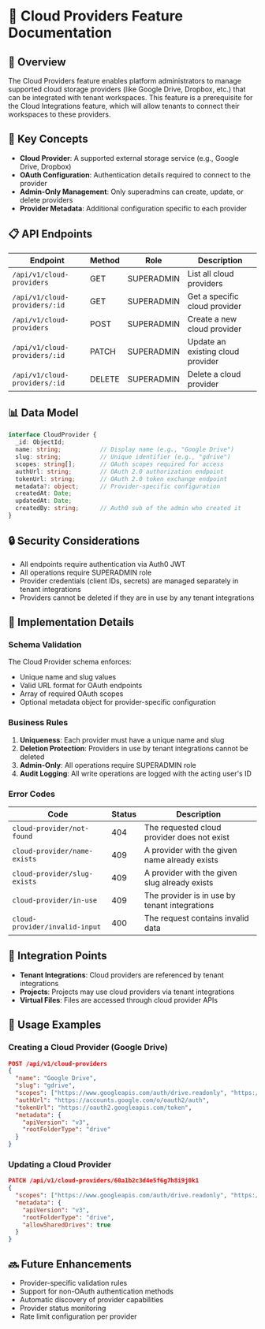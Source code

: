 # 📘 Cloud Providers Feature Documentation

## 🎯 Overview

The Cloud Providers feature enables platform administrators to manage supported cloud storage providers (like Google Drive, Dropbox, etc.) that can be integrated with tenant workspaces. This feature is a prerequisite for the Cloud Integrations feature, which will allow tenants to connect their workspaces to these providers.

## 🔑 Key Concepts

- **Cloud Provider**: A supported external storage service (e.g., Google Drive, Dropbox)
- **OAuth Configuration**: Authentication details required to connect to the provider
- **Admin-Only Management**: Only superadmins can create, update, or delete providers
- **Provider Metadata**: Additional configuration specific to each provider

## 📋 API Endpoints

| Endpoint                      | Method | Role       | Description                       |
|-------------------------------|--------|------------|-----------------------------------|
| `/api/v1/cloud-providers`     | GET    | SUPERADMIN | List all cloud providers          |
| `/api/v1/cloud-providers/:id` | GET    | SUPERADMIN | Get a specific cloud provider     |
| `/api/v1/cloud-providers`     | POST   | SUPERADMIN | Create a new cloud provider       |
| `/api/v1/cloud-providers/:id` | PATCH  | SUPERADMIN | Update an existing cloud provider |
| `/api/v1/cloud-providers/:id` | DELETE | SUPERADMIN | Delete a cloud provider           |

## 📊 Data Model

```typescript
interface CloudProvider {
  _id: ObjectId;
  name: string;           // Display name (e.g., "Google Drive")
  slug: string;           // Unique identifier (e.g., "gdrive")
  scopes: string[];       // OAuth scopes required for access
  authUrl: string;        // OAuth 2.0 authorization endpoint
  tokenUrl: string;       // OAuth 2.0 token exchange endpoint
  metadata?: object;      // Provider-specific configuration
  createdAt: Date;
  updatedAt: Date;
  createdBy: string;      // Auth0 sub of the admin who created it
}
```

## 🔒 Security Considerations

- All endpoints require authentication via Auth0 JWT
- All operations require SUPERADMIN role
- Provider credentials (client IDs, secrets) are managed separately in tenant integrations
- Providers cannot be deleted if they are in use by any tenant integrations

## 🧩 Implementation Details

### Schema Validation

The Cloud Provider schema enforces:
- Unique name and slug values
- Valid URL format for OAuth endpoints
- Array of required OAuth scopes
- Optional metadata object for provider-specific configuration

### Business Rules

1. **Uniqueness**: Each provider must have a unique name and slug
2. **Deletion Protection**: Providers in use by tenant integrations cannot be deleted
3. **Admin-Only**: All operations require SUPERADMIN role
4. **Audit Logging**: All write operations are logged with the acting user's ID

### Error Codes

| Code                         | Status | Description                                      |
|------------------------------|--------|--------------------------------------------------|
| `cloud-provider/not-found`   | 404    | The requested cloud provider does not exist      |
| `cloud-provider/name-exists` | 409    | A provider with the given name already exists    |
| `cloud-provider/slug-exists` | 409    | A provider with the given slug already exists    |
| `cloud-provider/in-use`      | 409    | The provider is in use by tenant integrations    |
| `cloud-provider/invalid-input`| 400   | The request contains invalid data                |

## 🔄 Integration Points

- **Tenant Integrations**: Cloud providers are referenced by tenant integrations
- **Projects**: Projects may use cloud providers via tenant integrations
- **Virtual Files**: Files are accessed through cloud provider APIs

## 📝 Usage Examples

### Creating a Cloud Provider (Google Drive)

```json
POST /api/v1/cloud-providers
{
  "name": "Google Drive",
  "slug": "gdrive",
  "scopes": ["https://www.googleapis.com/auth/drive.readonly", "https://www.googleapis.com/auth/drive.metadata.readonly"],
  "authUrl": "https://accounts.google.com/o/oauth2/auth",
  "tokenUrl": "https://oauth2.googleapis.com/token",
  "metadata": {
    "apiVersion": "v3",
    "rootFolderType": "drive"
  }
}
```

### Updating a Cloud Provider

```json
PATCH /api/v1/cloud-providers/60a1b2c3d4e5f6g7h8i9j0k1
{
  "scopes": ["https://www.googleapis.com/auth/drive.readonly", "https://www.googleapis.com/auth/drive.metadata.readonly", "https://www.googleapis.com/auth/drive.file"],
  "metadata": {
    "apiVersion": "v3",
    "rootFolderType": "drive",
    "allowSharedDrives": true
  }
}
```

## 🔜 Future Enhancements

- Provider-specific validation rules
- Support for non-OAuth authentication methods
- Automatic discovery of provider capabilities
- Provider status monitoring
- Rate limit configuration per provider